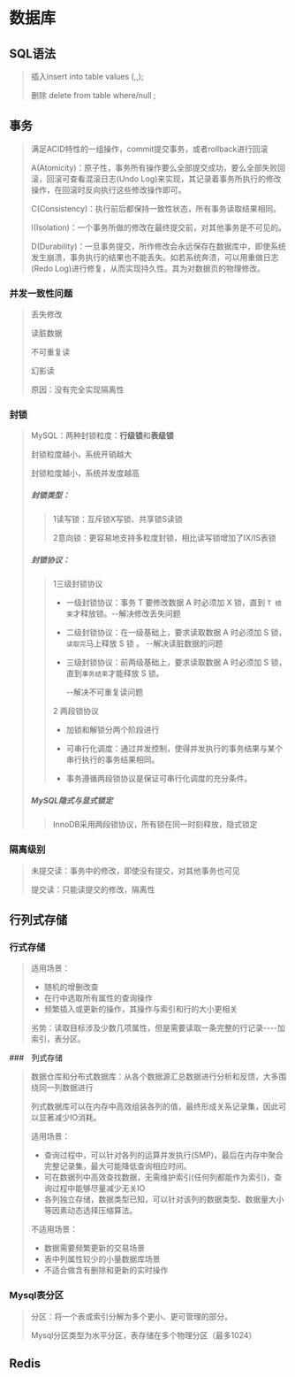 # 数据库



## SQL语法

> 插入insert into table values (,,);
>
> 删除 delete from table where/null ;



## 事务

> 满足ACID特性的一组操作，commit提交事务，或者rollback进行回滚
>
> A(Atomicity)：原子性，事务所有操作要么全部提交成功，要么全部失败回滚，回滚可查看混滚日志(Undo Log)来实现，其记录着事务所执行的修改操作，在回滚时反向执行这些修改操作即可。
>
> C(Consistency)：执行前后都保持一致性状态，所有事务读取结果相同。
>
> I(Isolation)：一个事务所做的修改在最终提交前，对其他事务是不可见的。
>
> D(Durability)：一旦事务提交，所作修改会永远保存在数据库中，即使系统发生崩溃，事务执行的结果也不能丢失。如若系统奔溃，可以用重做日志(Redo Log)进行修复，从而实现持久性。其为对数据页的物理修改。



### 并发一致性问题

> 丢失修改
>
> 读脏数据
>
> 不可重复读
>
> 幻影读
>
> 原因：没有完全实现隔离性



### 封锁

> MySQL：两种封锁粒度：**行级锁**和**表级锁**
>
> 封锁粒度越小，系统开销越大
>
> 封锁粒度越小，系统并发度越高
>
> ##### 封锁类型：
>
> > 1读写锁：互斥锁X写锁、共享锁S读锁
> >
> > 2意向锁：更容易地支持多粒度封锁，相比读写锁增加了IX/IS表锁
>
> ##### 封锁协议：
>
> > 1三级封锁协议
> >
> > - 一级封锁协议：事务 T 要修改数据 A 时必须加 X 锁，直到 `T 结束`才释放锁。--解决修改丢失问题
> >
> > - 二级封锁协议：在一级基础上，要求读取数据 A 时必须加 S 锁，`读取完`马上释放 S 锁 。 --解决读脏数据的问题
> >
> > - 三级封锁协议：前两级基础上，要求读取数据 A 时必须加 S 锁，直到`事务结束`才能释放 S 锁。        
> >
> >   --解决不可重复读问题
> >
> > 2 两段锁协议
> >
> > - 加锁和解锁分两个阶段进行
> >
> > -  可串行化调度：通过并发控制，使得并发执行的事务结果与某个串行执行的事务结果相同。
> > - 事务遵循两段锁协议是保证可串行化调度的充分条件。
>
> ##### MySQL隐式与显式锁定
>
> > InnoDB采用两段锁协议，所有锁在同一时刻释放，隐式锁定



### 隔离级别

>未提交读：事务中的修改，即使没有提交，对其他事务也可见
>
>提交读：只能读提交的修改，隔离性
>



## 行列式存储



### 行式存储

> 适用场景：
>
> - 随机的增删改查
> - 在行中选取所有属性的查询操作
> - 频繁插入或更新的操作，其操作与索引和行的大小更相关
>
> 劣势：读取目标涉及少数几项属性，但是需要读取一条完整的行记录----加索引，表分区。



###　列式存储

> 数据仓库和分布式数据库：从各个数据源汇总数据进行分析和反馈，大多围绕同一列数据进行
>
> 列式数据库可以在内存中高效组装各列的值，最终形成关系记录集，因此可以显著减少IO消耗。
>
> 适用场景：
>
> - 查询过程中，可以针对各列的运算并发执行(SMP)，最后在内存中聚合完整记录集，最大可能降低查询相应时间。
> - 可在数据列中高效查找数据，无需维护索引(任何列都能作为索引)，查询过程中能够尽量减少无关IO
> - 各列独立存储，数据类型已知，可以针对该列的数据类型、数据量大小等因素动态选择压缩算法。
>
> 不适用场景：
>
> - 数据需要频繁更新的交易场景
> - 表中列属性较少的小量数据库场景
> - 不适合做含有删除和更新的实时操作



### Mysql表分区

> 分区：将一个表或索引分解为多个更小、更可管理的部分。
>
> Mysql分区类型为水平分区，表存储在多个物理分区（最多1024）



## Redis

> 
